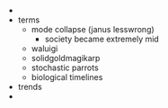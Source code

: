 
- 
- terms
	- mode collapse (janus lesswrong)
		- society became extremely mid
	- waluigi
	- solidgoldmagikarp
	- stochastic parrots
	- biological timelines
- trends
- 